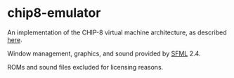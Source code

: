 # chip8-emulator
An implementation of the CHIP-8 virtual machine architecture, as described [here](https://en.wikipedia.org/wiki/CHIP-8).

Window management, graphics, and sound provided by [SFML](https://www.sfml-dev.org/) 2.4.

ROMs and sound files excluded for licensing reasons.
